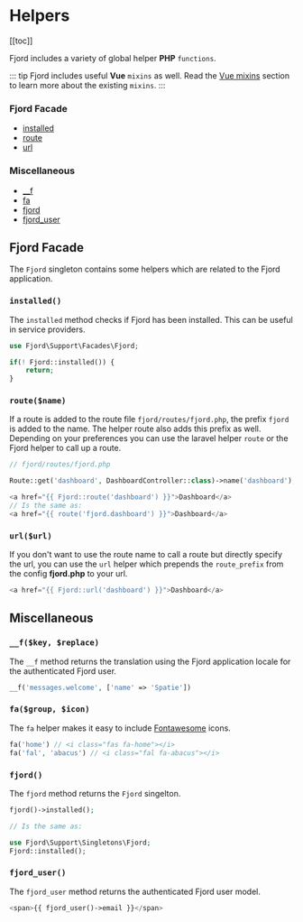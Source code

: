 # Helpers

[[toc]]

Fjord includes a variety of global helper **PHP** `functions`.

::: tip
Fjord includes useful **Vue** `mixins` as well. Read the [Vue mixins](/docs/frontend/vue#mixins) section to learn more about the existing `mixins`.
:::

### Fjord Facade

-   [installed](#method-php-fjord-installed)
-   [route](#method-php-fjord-route)
-   [url](#method-php-fjord-url)

### Miscellaneous

-   [\_\_f](#method-php-f)
-   [fa](#method-php-fa)
-   [fjord](#method-fjord)
-   [fjord_user](#method-php-fjord_user)

## Fjord Facade

The `Fjord` singleton contains some helpers which are related to the Fjord application.

<a name="method-php-fjord-installed"></a>

### `installed()`

The `installed` method checks if Fjord has been installed. This can be useful in service providers.

```php
use Fjord\Support\Facades\Fjord;

if(! Fjord::installed()) {
    return;
}
```

<a name="method-php-fjord-route"></a>

### `route($name)`

If a route is added to the route file `fjord/routes/fjord.php`, the prefix `fjord` is added to the name. The helper route also adds this prefix as well. Depending on your preferences you can use the laravel helper `route` or the Fjord helper to call up a route.

```php
// fjord/routes/fjord.php

Route::get('dashboard', DashboardController::class)->name('dashboard');
```

```php
<a href="{{ Fjord::route('dashboard') }}">Dashboard</a>
// Is the same as:
<a href="{{ route('fjord.dashboard') }}">Dashboard</a>
```

<a name="method-php-fjord-url"></a>

### `url($url)`

If you don't want to use the route name to call a route but directly specify the url, you can use the `url` helper which prepends the `route_prefix` from the config **fjord.php** to your url.

```php
<a href="{{ Fjord::url('dashboard') }}">Dashboard</a>
```

## Miscellaneous

<a name="method-php-f"></a>

### `__f($key, $replace)`

The `__f` method returns the translation using the Fjord application locale for the authenticated Fjord user.

```php
__f('messages.welcome', ['name' => 'Spatie'])
```

<a name="method-php-fa"></a>

### `fa($group, $icon)`

The `fa` helper makes it easy to include [Fontawesome](https://fontawesome.com/icons?d=gallery) icons.

```php
fa('home') // <i class="fas fa-home"></i>
fa('fal', 'abacus') // <i class="fal fa-abacus"></i>
```

<a name="method-php-fjord"></a>

### `fjord()`

The `fjord` method returns the `Fjord` singelton.

```php
fjord()->installed();

// Is the same as:

use Fjord\Support\Singletons\Fjord;
Fjord::installed();
```

<a name="method-php-fjord_user"></a>

### `fjord_user()`

The `fjord_user` method returns the authenticated Fjord user model.

```php
<span>{{ fjord_user()->email }}</span>
```
